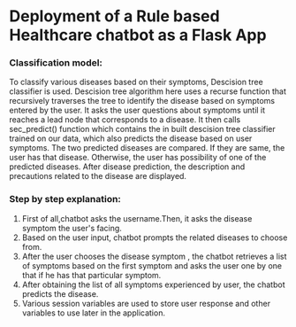 # Deployment of a Rule based Healthcare chatbot as a Flask App
### Classification model:
To classify various diseases based on their symptoms, Descision tree classifier is used. Descision tree algorithm here uses a recurse function that recursively traverses the tree to identify the disease based on symptoms entered by the user. It asks the user questions about symptoms until it reaches a lead node that corresponds to a disease. It then calls sec_predict() function which contains the in built descision tree classifier trained on our data, which also predicts the disease based on user symptoms. The two predicted diseases are compared. If they are same, the user has that disease. Otherwise, the user has possibility of one of the predicted diseases. After disease prediction, the description and precautions related to the disease are displayed.

### Step by step explanation:
1. First of all,chatbot asks the username.Then, it asks the disease symptom the user's facing.
2. Based on the user input, chatbot prompts the related diseases to choose from.
3. After the user chooses the disease symptom , the chatbot retrieves a list of symptoms based on the first symptom and asks the user one by one that if he has that particular symptom.
4. After obtaining the list of all symptoms experienced by user, the chatbot predicts the disease.
5. Various session variables are used to store user response and other variables to use later in the application.
                     
            
